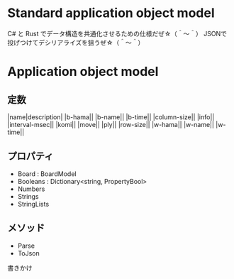 # Standard application object model


C# と Rust でデータ構造を共通化させるための仕様だぜ☆（＾～＾） JSONで投げつけてデシリアライズを狙うぜ☆（＾～＾）


# Application object model

## 定数

|name|description|
|b-hama||
|b-name||
|b-time||
|column-size||
|info||
|interval-msec||
|komi||
|move||
|ply||
|row-size||
|w-hama||
|w-name||
|w-time||


## プロパティ

* Board : BoardModel
* Booleans : Dictionary<string, PropertyBool>
* Numbers
* Strings
* StringLists

## メソッド

* Parse
* ToJson

書きかけ
